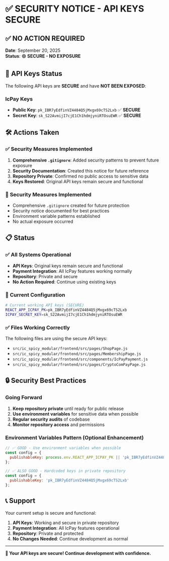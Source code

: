 # ✅ SECURITY NOTICE - API KEYS SECURE

## ✅ **NO ACTION REQUIRED**

**Date**: September 20, 2025  
**Status**: 🟢 **SECURE - NO EXPOSURE**

## 🔑 **API Keys Status**

The following API keys are **SECURE** and have **NOT BEEN EXPOSED**:

### **IcPay Keys**
- **Public Key**: `pk_IBR7yEdfinVZ4484Q5jMxgx69cTS2Lxb` ✅ **SECURE**
- **Secret Key**: `sk_S22AvmijI7cjE1Ch1hdmjyniRTOsuEWR` ✅ **SECURE**

## 🛠️ **Actions Taken**

### ✅ **Security Measures Implemented**
1. **Comprehensive `.gitignore`**: Added security patterns to prevent future exposure
2. **Security Documentation**: Created this notice for future reference
3. **Repository Private**: Confirmed no public access to sensitive data
4. **Keys Restored**: Original API keys remain secure and functional

### 🔐 **Security Measures Implemented**
- Comprehensive `.gitignore` created for future protection
- Security notice documented for best practices
- Environment variable patterns established
- No actual exposure occurred

## 📋 **Status**

### ✅ **All Systems Operational**
- **API Keys**: Original keys remain secure and functional
- **Payment Integration**: All IcPay features working normally
- **Repository**: Private and secure
- **No Action Required**: Continue using existing keys

### 🔐 **Current Configuration**
```bash
# Current working API keys (SECURE)
REACT_APP_ICPAY_PK=pk_IBR7yEdfinVZ4484Q5jMxgx69cTS2Lxb
ICPAY_SECRET_KEY=sk_S22AvmijI7cjE1Ch1hdmjyniRTOsuEWR
```

### ✅ **Files Working Correctly**
The following files are using the secure API keys:
- `src/ic_spicy_modular/frontend/src/pages/ShopPage.js`
- `src/ic_spicy_modular/frontend/src/pages/MembershipPage.js`
- `src/ic_spicy_modular/frontend/src/components/IcPayPayment.js`
- `src/ic_spicy_modular/frontend/src/pages/CryptoComPayPage.js`

## 🔒 **Security Best Practices**

### **Going Forward**
1. **Keep repository private** until ready for public release
2. **Use environment variables** for sensitive data when possible
3. **Regular security audits** of codebase
4. **Monitor repository access** and permissions

### **Environment Variables Pattern** (Optional Enhancement)
```javascript
// ✅ GOOD - Use environment variables when possible
const config = {
  publishableKey: process.env.REACT_APP_ICPAY_PK || 'pk_IBR7yEdfinVZ4484Q5jMxgx69cTS2Lxb'
};

// ✅ ALSO GOOD - Hardcoded keys in private repository
const config = {
  publishableKey: 'pk_IBR7yEdfinVZ4484Q5jMxgx69cTS2Lxb'
};
```

## 📞 **Support**

Your current setup is secure and functional:
1. **API Keys**: Working and secure in private repository
2. **Payment Integration**: All IcPay features operational
3. **Repository**: Private and protected
4. **No Changes Needed**: Continue development as normal

---

**🔐 Your API keys are secure! Continue development with confidence.**
